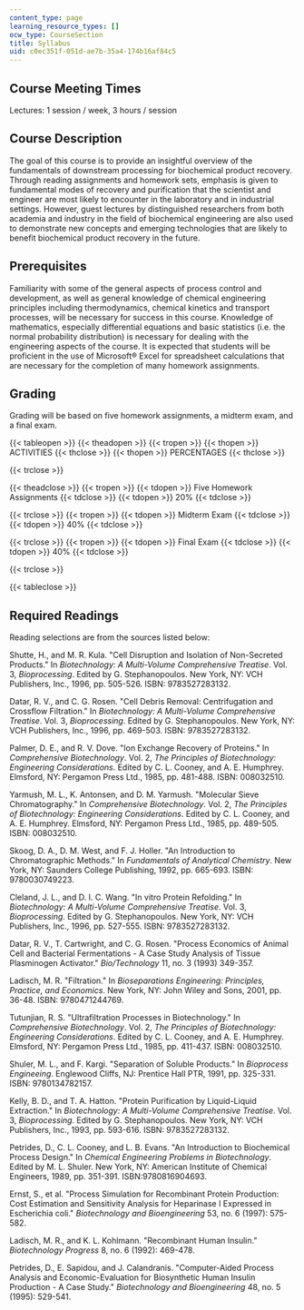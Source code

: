 ```yaml
---
content_type: page
learning_resource_types: []
ocw_type: CourseSection
title: Syllabus
uid: c0ec351f-051d-ae7b-35a4-174b16af84c5
---
```


Course Meeting Times
--------------------

Lectures: 1 session / week, 3 hours / session

Course Description
------------------

The goal of this course is to provide an insightful overview of the fundamentals of downstream processing for biochemical product recovery. Through reading assignments and homework sets, emphasis is given to fundamental modes of recovery and purification that the scientist and engineer are most likely to encounter in the laboratory and in industrial settings. However, guest lectures by distinguished researchers from both academia and industry in the field of biochemical engineering are also used to demonstrate new concepts and emerging technologies that are likely to benefit biochemical product recovery in the future.

Prerequisites
-------------

Familiarity with some of the general aspects of process control and development, as well as general knowledge of chemical engineering principles including thermodynamics, chemical kinetics and transport processes, will be necessary for success in this course. Knowledge of mathematics, especially differential equations and basic statistics (i.e. the normal probability distribution) is necessary for dealing with the engineering aspects of the course. It is expected that students will be proficient in the use of Microsoft® Excel for spreadsheet calculations that are necessary for the completion of many homework assignments.

Grading
-------

Grading will be based on five homework assignments, a midterm exam, and a final exam.

{{< tableopen >}}
{{< theadopen >}}
{{< tropen >}}
{{< thopen >}}
ACTIVITIES
{{< thclose >}}
{{< thopen >}}
PERCENTAGES
{{< thclose >}}

{{< trclose >}}

{{< theadclose >}}
{{< tropen >}}
{{< tdopen >}}
Five Homework Assignments
{{< tdclose >}}
{{< tdopen >}}
20%
{{< tdclose >}}

{{< trclose >}}
{{< tropen >}}
{{< tdopen >}}
Midterm Exam
{{< tdclose >}}
{{< tdopen >}}
40%
{{< tdclose >}}

{{< trclose >}}
{{< tropen >}}
{{< tdopen >}}
Final Exam
{{< tdclose >}}
{{< tdopen >}}
40%
{{< tdclose >}}

{{< trclose >}}

{{< tableclose >}}

Required Readings
-----------------

Reading selections are from the sources listed below:

Shutte, H., and M. R. Kula. "Cell Disruption and Isolation of Non-Secreted Products." In _Biotechnology: A Multi-Volume Comprehensive Treatise_. Vol. 3, _Bioprocessing_. Edited by G. Stephanopoulos. New York, NY: VCH Publishers, Inc., 1996, pp. 505-526. ISBN: 9783527283132.

Datar, R. V., and C. G. Rosen. "Cell Debris Removal: Centrifugation and Crossflow Filtration." In _Biotechnology: A Multi-Volume Comprehensive Treatise_. Vol. 3, _Bioprocessing_. Edited by G. Stephanopoulos. New York, NY: VCH Publishers, Inc., 1996, pp. 469-503. ISBN: 9783527283132.

Palmer, D. E., and R. V. Dove. "Ion Exchange Recovery of Proteins." In _Comprehensive Biotechnology_. Vol. 2, _The Principles of Biotechnology: Engineering Considerations_. Edited by C. L. Cooney, and A. E. Humphrey. Elmsford, NY: Pergamon Press Ltd., 1985, pp. 481-488. ISBN: 008032510.

Yarmush, M. L., K. Antonsen, and D. M. Yarmush. "Molecular Sieve Chromatography." In _Comprehensive Biotechnology_. Vol. 2, _The Principles of Biotechnology: Engineering Considerations_. Edited by C. L. Cooney, and A. E. Humphrey. Elmsford, NY: Pergamon Press Ltd., 1985, pp. 489-505. ISBN: 008032510.

Skoog, D. A., D. M. West, and F. J. Holler. "An Introduction to Chromatographic Methods." In _Fundamentals of Analytical Chemistry_. New York, NY: Saunders College Publishing, 1992, pp. 665-693. ISBN: 9780030749223.

Cleland, J. L., and D. I. C. Wang. "In vitro Protein Refolding." In _Biotechnology: A Multi-Volume Comprehensive Treatise_. Vol. 3, _Bioprocessing_. Edited by G. Stephanopoulos. New York, NY: VCH Publishers, Inc., 1996, pp. 527-555. ISBN: 9783527283132.

Datar, R. V., T. Cartwright, and C. G. Rosen. "Process Economics of Animal Cell and Bacterial Fermentations - A Case Study Analysis of Tissue Plasminogen Activator." _Bio/Technology_ 11, no. 3 (1993) 349-357.

Ladisch, M. R. "Filtration." In _Bioseparations Engineering: Principles, Practice, and Economics_. New York, NY: John Wiley and Sons, 2001, pp. 36-48. ISBN: 9780471244769.

Tutunjian, R. S. "Ultrafiltration Processes in Biotechnology." In _Comprehensive Biotechnology_. Vol. 2, _The Principles of Biotechnology: Engineering Considerations_. Edited by C. L. Cooney, and A. E. Humphrey. Elmsford, NY: Pergamon Press Ltd., 1985, pp. 411-437. ISBN: 008032510.

Shuler, M. L., and F. Kargi. "Separation of Soluble Products." In _Bioprocess Engineeing_. Englewood Cliffs, NJ: Prentice Hall PTR, 1991, pp. 325-331. ISBN: 9780134782157.

Kelly, B. D., and T. A. Hatton. "Protein Purification by Liquid-Liquid Extraction." In _Biotechnology: A Multi-Volume Comprehensive Treatise_. Vol. 3, _Bioprocessing_. Edited by G. Stephanopoulos. New York, NY: VCH Publishers, Inc., 1993, pp. 593-616. ISBN: 9783527283132.

Petrides, D., C. L. Cooney, and L. B. Evans. "An Introduction to Biochemical Process Design." In _Chemical Engineering Problems in Biotechnology_. Edited by M. L. Shuler. New York, NY: American Institute of Chemical Engineers, 1989, pp. 351-391. ISBN:9780816904693.

Ernst, S., et al. "Process Simulation for Recombinant Protein Production: Cost Estimation and Sensitivity Analysis for Heparinase I Expressed in Escherichia coli." _Biotechnology and Bioengineering_ 53, no. 6 (1997): 575-582.

Ladisch, M. R., and K. L. Kohlmann. "Recombinant Human Insulin." _Biotechnology Progress_ 8, no. 6 (1992): 469-478.

Petrides, D., E. Sapidou, and J. Calandranis. "Computer-Aided Process Analysis and Economic-Evaluation for Biosynthetic Human Insulin Production - A Case Study." _Biotechnology and Bioengineering_ 48, no. 5 (1995): 529-541.
